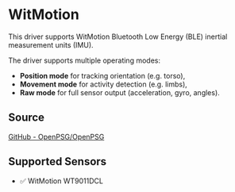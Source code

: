 # WitMotion

This driver supports WitMotion Bluetooth Low Energy (BLE) inertial measurement 
units (IMU).

The driver supports multiple operating modes:

- **Position mode** for tracking orientation (e.g. torso),
- **Movement mode** for activity detection (e.g. limbs),
- **Raw mode** for full sensor output (acceleration, gyro, angles).

## Source

[GitHub - OpenPSG/OpenPSG](https://github.com/OpenPSG/OpenPSG/blob/main/src/lib/drivers/witmotion.ts)

## Supported Sensors

- ✅ WitMotion WT9011DCL